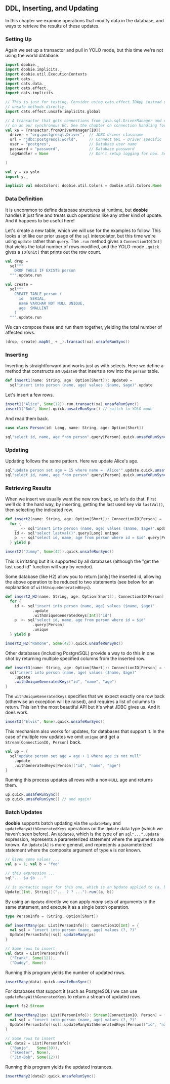 ## DDL, Inserting, and Updating

In this chapter we examine operations that modify data in the database, and ways to retrieve the results of these updates.

### Setting Up

Again we set up a transactor and pull in YOLO mode, but this time we're not using the world database.

```scala mdoc:silent
import doobie._
import doobie.implicits._
import doobie.util.ExecutionContexts
import cats._
import cats.data._
import cats.effect._
import cats.implicits._

// This is just for testing. Consider using cats.effect.IOApp instead of calling
// unsafe methods directly.
import cats.effect.unsafe.implicits.global

// A transactor that gets connections from java.sql.DriverManager and executes blocking operations
// on an our synchronous EC. See the chapter on connection handling for more info.
val xa = Transactor.fromDriverManager[IO](
  driver = "org.postgresql.Driver",  // JDBC driver classname
  url = "jdbc:postgresql:world",     // Connect URL - Driver specific
  user = "postgres",                 // Database user name
  password = "password",             // Database password
  logHandler = None                  // Don't setup logging for now. See Logging page for how to log events in detail

)

val y = xa.yolo
import y._
```

```scala mdoc:invisible
implicit val mdocColors: doobie.util.Colors = doobie.util.Colors.None
```

### Data Definition

It is uncommon to define database structures at runtime, but **doobie** handles it just fine and treats such operations like any other kind of update. And it happens to be useful here!

Let's create a new table, which we will use for the examples to follow. This looks a lot like our prior usage of the `sql` interpolator, but this time we're using `update` rather than `query`. The `.run` method gives a `ConnectionIO[Int]` that yields the total number of rows modified, and the YOLO-mode `.quick` gives a `IO[Unit]` that prints out the row count.

```scala mdoc:silent
val drop =
  sql"""
    DROP TABLE IF EXISTS person
  """.update.run

val create =
  sql"""
    CREATE TABLE person (
      id   SERIAL,
      name VARCHAR NOT NULL UNIQUE,
      age  SMALLINT
    )
  """.update.run
```

We can compose these and run them together, yielding the total number of affected rows.

```scala mdoc
(drop, create).mapN(_ + _).transact(xa).unsafeRunSync()
```


### Inserting


Inserting is straightforward and works just as with selects. Here we define a method that constructs an `Update0` that inserts a row into the `person` table.

```scala mdoc:silent
def insert1(name: String, age: Option[Short]): Update0 =
  sql"insert into person (name, age) values ($name, $age)".update
```

Let's insert a few rows.

```scala mdoc
insert1("Alice", Some(12)).run.transact(xa).unsafeRunSync()
insert1("Bob", None).quick.unsafeRunSync() // switch to YOLO mode
```

And read them back.

```scala mdoc:silent
case class Person(id: Long, name: String, age: Option[Short])
```

```scala mdoc
sql"select id, name, age from person".query[Person].quick.unsafeRunSync()
```


### Updating


Updating follows the same pattern. Here we update Alice's age.

```scala mdoc
sql"update person set age = 15 where name = 'Alice'".update.quick.unsafeRunSync()
sql"select id, name, age from person".query[Person].quick.unsafeRunSync()
```

### Retrieving Results

When we insert we usually want the new row back, so let's do that. First we'll do it the hard way, by inserting, getting the last used key via `lastVal()`, then selecting the indicated row.

```scala mdoc:silent
def insert2(name: String, age: Option[Short]): ConnectionIO[Person] =
  for {
    _  <- sql"insert into person (name, age) values ($name, $age)".update.run
    id <- sql"select lastval()".query[Long].unique
    p  <- sql"select id, name, age from person where id = $id".query[Person].unique
  } yield p
```

```scala mdoc
insert2("Jimmy", Some(42)).quick.unsafeRunSync()
```

This is irritating but it is supported by all databases (although the "get the last used id" function will vary by vendor).

Some database (like H2) allow you to return [only] the inserted id, allowing the above operation to be reduced to two statements (see below for an explanation of `withUniqueGeneratedKeys`).

```scala mdoc:silent
def insert2_H2(name: String, age: Option[Short]): ConnectionIO[Person] =
  for {
    id <- sql"insert into person (name, age) values ($name, $age)"
            .update
            .withUniqueGeneratedKeys[Int]("id")
    p  <- sql"select id, name, age from person where id = $id"
            .query[Person]
            .unique
  } yield p
```

```scala mdoc
insert2_H2("Ramone", Some(42)).quick.unsafeRunSync()
```

Other databases (including PostgreSQL) provide a way to do this in one shot by returning multiple specified columns from the inserted row.

```scala mdoc:silent
def insert3(name: String, age: Option[Short]): ConnectionIO[Person] = {
  sql"insert into person (name, age) values ($name, $age)"
    .update
    .withUniqueGeneratedKeys("id", "name", "age")
}
```

The `withUniqueGeneratedKeys` specifies that we expect exactly one row back (otherwise an exception will be raised), and requires a list of columns to return. This isn't the most beautiful API but it's what JDBC gives us. And it does work.

```scala mdoc
insert3("Elvis", None).quick.unsafeRunSync()
```

This mechanism also works for updates, for databases that support it. In the case of multiple row updates we omit `unique` and get a `Stream[ConnectionIO, Person]` back.


```scala mdoc:silent
val up = {
  sql"update person set age = age + 1 where age is not null"
    .update
    .withGeneratedKeys[Person]("id", "name", "age")
}
```

Running this process updates all rows with a non-`NULL` age and returns them.

```scala mdoc
up.quick.unsafeRunSync()
up.quick.unsafeRunSync() // and again!
```

### Batch Updates

**doobie** supports batch updating via the `updateMany` and `updateManyWithGeneratedKeys` operations on the `Update` data type (which we haven't seen before). An `Update0`, which is the type of an `sql"...".update` expression, represents a parameterized statement where the arguments are known. An `Update[A]` is more general, and represents a parameterized statement where the composite argument of type `A` is *not* known.

```scala mdoc:silent
// Given some values ...
val a = 1; val b = "foo"

// this expression ...
sql"... $a $b ..."

// is syntactic sugar for this one, which is an Update applied to (a, b)
Update[(Int, String)]("... ? ? ...").run((a, b))
```

By using an `Update` directly we can apply *many* sets of arguments to the same statement, and execute it as a single batch operation.

```scala mdoc:silent
type PersonInfo = (String, Option[Short])

def insertMany(ps: List[PersonInfo]): ConnectionIO[Int] = {
  val sql = "insert into person (name, age) values (?, ?)"
  Update[PersonInfo](sql).updateMany(ps)
}

// Some rows to insert
val data = List[PersonInfo](
  ("Frank", Some(12)),
  ("Daddy", None))
```

Running this program yields the number of updated rows.

```scala mdoc
insertMany(data).quick.unsafeRunSync()
```

For databases that support it (such as PostgreSQL) we can use `updateManyWithGeneratedKeys` to return a stream of updated rows.

```scala mdoc:silent
import fs2.Stream

def insertMany2(ps: List[PersonInfo]): Stream[ConnectionIO, Person] = {
  val sql = "insert into person (name, age) values (?, ?)"
  Update[PersonInfo](sql).updateManyWithGeneratedKeys[Person]("id", "name", "age")(ps)
}

// Some rows to insert
val data2 = List[PersonInfo](
  ("Banjo",   Some(39)),
  ("Skeeter", None),
  ("Jim-Bob", Some(12)))
```

Running this program yields the updated instances.

```scala mdoc
insertMany2(data2).quick.unsafeRunSync()
```
